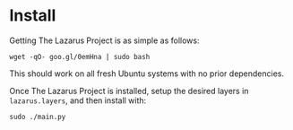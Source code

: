 # Install

Getting The Lazarus Project is as simple as follows:

```
wget -qO- goo.gl/0emHna | sudo bash
```

This should work on all fresh Ubuntu systems with no prior dependencies.

Once The Lazarus Project is installed, setup the desired layers in `lazarus.layers`, and then install with:

```
sudo ./main.py
```
